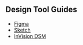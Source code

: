## Design Tool Guides

* [Figma](/getting-started/figma)
* [Sketch](/getting-started/sketch)
* [InVision DSM](/getting-started/dsm)
